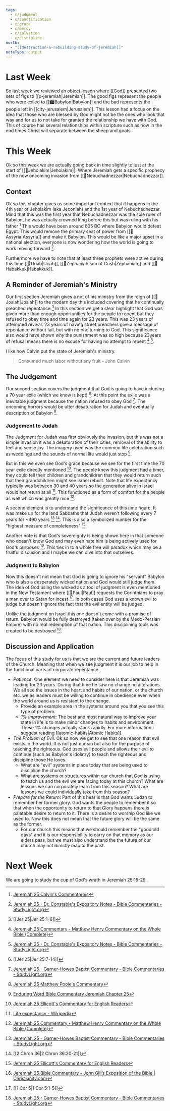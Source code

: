 ```yaml
---
tags:
  - c/judgment
  - c/sanctification
  - c/grace
  - c/mercy
  - c/salvation
  - c/discipline
north:
  - "[[destruction-&-rebuilding-study-of-jeremiah]]"
noteType: output
---
```

[^garner-howes]: [Jeremiah 25 - Garner-Howes Baptist Commentary - Bible Commentaries - StudyLight.org](https://www.studylight.org/commentaries/eng/ghb/jeremiah-25.html)
[^matthew-poole]: [Jeremiah 25 Matthew Poole's Commentary](https://biblehub.com/commentaries/poole/jeremiah/25.htm)
[^ellicott]: [Jeremiah 25 Ellicott's Commentary for English Readers](https://biblehub.com/commentaries/ellicott/jeremiah/25.htm)
[^matthew-henry]: [Jeremiah 25 Commentary - Matthew Henry Commentary on the Whole Bible (Complete)](https://www.biblestudytools.com/commentaries/matthew-henry-complete/jeremiah/25.html)
[^enduring-word]: [Enduring Word Bible Commentary Jeremiah Chapter 25](https://enduringword.com/bible-commentary/jeremiah-25/)
[^john-calvin]: [Jeremiah 25 Calvin's Commentaries](https://biblehub.com/commentaries/calvin/jeremiah/18.htm)
[^john-gill]: [Jeremiah 25 Bible Commentary - John Gill’s Exposition of the Bible \| Christianity.com](https://www.christianity.com/bible/commentary/john-gill/jeremiah/25)
[^thomas-constable]: [Jeremiah 25 - Dr. Constable's Expository Notes - Bible Commentaries - StudyLight.org](https://www.studylight.org/commentaries/eng/dcc/jeremiah-25.html)

# Last Week
So last week we reviewed an object lesson where [[God]] presented two sets of figs to [[p-jeremiah|Jeremiah]].
The good figs represent the people who were exiled to [[🏙️Babylon|Babylon]] and the bad represents the people left in [[city-jerusalem|Jerusalem]]. 
This lesson had a focus on the idea that those who are blessed by God might not be the ones who look that way and for us to not take for granted the relationship we have with God. This of course has several relationships within scripture such as how in the end times Christ will separate between the sheep and goats.

# This Week
Ok so this week we are actually going back in time slightly to just at the start of [[🧑Jehoiakim|Jehoiakim]].  Where Jeremiah gets a specific prophecy of the now oncoming invasion from [[🧑Nebuchadnezzar|Nebuchadnezzar]].

## Context
Ok so this chapter gives us some important context that it happens in the 4th year of Jehoiakim (aka Jeconiah) and the 1st year of Nebuchadnezzar. Mind that this was the first year that Nebuchadnezzar was the sole ruler of Babylon, he was actually crowned king before this but was ruling with his father [^john-calvin] This would have been around 605 BC where Babylon would defeat Egypt. This would remove the primary seat of power from [[📌Assyria|Assyria]] and make it Babylon. This would be like a major upset in a national election, everyone is now wondering how the world is going to work moving forward [^thomas-constable]. 

Furthermore we have to note that at least three prophets were active during this time [[🧑Uriah|Uriah]], [[🧑Zephaniah son of Cush|Zephaniah]] and [[🧑Habakkuk|Habakkuk]]. 
## A Reminder of Jeremiah's Ministry
Our first section Jeremiah gives a not of his ministry from the reign of [[🧑Josiah|Josiah]] to the modern day this included covering that he continually preached repentance [^1] In this section we get a clear highlight that God was given more than enough opportunities for the people to repent but they refused to obey time and time again for 23 years. This was 23 years of attempted revival. 23 years of having street preachers give a message of repentance without fail, but with no one turning to God. This significance also would have shown *why* the punishment was so high because 23years of refusal means there is no excuse for having no attempt to repent [^matthew-henry] [^thomas-constable]. 

I like how Calvin put the state of Jeremiah's ministry.

> Consumed much labor without any fruit
\- John Calvin


## The Judgement
Our second section covers the judgment that God is going to have including a 70 year exile (which we know is kept) [^2]. At this point the exile was a inevitable judgment because the nation refused to obey God [^garner-howes]. The oncoming horrors would be utter desaturation for Judah and eventually description of Babylon [^matthew-poole].

### Judgement to Judah
The Judgment for Judah was first obviously the invasion, but this was not a simple invasion it was a desaturation of their cities, removal of the ability to feel and sense joy. The imagery used was the common life celebration such as weddings and the sounds of normal life would just stop [^enduring-word]. 

But in this we even see God's grace because we see for the first time the 70 year exile directly mentioned [^ellicott]. The people knew this judgment had a timer, they could tell their children and grandchildren that they would return such that their grandchildren might see Israel rebuilt. Note that life expectancy typically was between 30 and 40 years so the generation alive in Israel would not return at all [^3]. This functioned as a form of comfort for the people as well which was greatly nice [^matthew-henry].

A second element is to understand the significance of this time figure. It was make up for the land Sabbaths that Judah weren't following every 7 years for ~490 years [^garner-howes] [^4]. This is also a symbolized number for the "highest measure of completeness" [^ellicott]. 

Another note is that God's sovereignty is being shown here in that someone who doesn't know God and may even hate him is being actively used for God's purposes [^john-gill]. This ties in to a whole free will paradox which may be a fruitful discusion and I maybe we can dive into that outselves.

### Judgment to Babylon
Now this doesn't not mean that God is going to ignore his "servant" Babylon who is also a desperately wicked nation and God would still judge them. The idea of God using the wicked as a tool of judgment is even mentioned in the New Testament where [[🧑Paul|Paul]] requests the Corinthians to pray a man over to Satan for incest [^5]. In both cases God uses a known evil to judge but doesn't ignore the fact that the evil entity will be judged.

Unlike the judgment on Israel this one doesn't come with a promise of return. Babylon would be fully destroyed (taken over by the Medo-Persian Empire) with no real redemption of that nation. This disciplining tools was created to be destroyed [^garner-howes]. 


## Discussion and Application
The focus of this study for us is that we are the current and future leaders of the Church. Meaning that when we see judgment it is our job to help in the functional parts of corporate repentance.

- *Patience*: One element we need to consider here is that Jeremiah was leading for 23 years. During that time he saw no change no alterations. We all see the issues in the heart and habits of our nation, or the church etc. we as leaders must be willing to continue in obedience even when the world around us is resistant to the change.
    - Provide an example area in the systems around you that you see this type of problem.
    - *1% Improvement*: The best and most natural way to improve your state in life is to make minor changes to habits and environment. These 1% changes actually stack rapidly. For more information i suggest reading [[atomic-habits|Atomic Habits]]. 
- *The Problem of Evil*: Ok so now we get to see that one reason that evil exists in the world. It is not just our sin but also for the purpose of teaching the righteous. God uses evil people and allows their evil to continue (such as Babylon's idolatry) to teach the righteous and discipline those He loves.
    - What are "evil" systems in place today that are being used to discipline the church?
    - What are systems or structures within our church that God is using to teach us and the evil we are facing today at this church? What are lessons we can corporately learn from this season? What are lessons we could individually take from this season?
- *Prepare for the Return*: Part of this hear is that God wants Judah to remember her former glory. God wants the people to remember it so that when the opportunity to return to that Glory happens there is palatable desire to return to it. There is a desire to worship God like we used to. Now this does not mean that the future glory will be the same as the former.
    - For our church this means that we should remember the "good old days" and it is our responsibility to carry on that memory as our elders pass, but we must also understand the the future of our church may not *directly* map to the past.
# Next Week
We are going to study the cup of God's wrath in Jeremiah 25:15-29.

[^1]: [[Jer 25|Jer 25:1-6]]

[^2]: [[Jer 25|Jer 25:7-14]]

[^3]: [Life expectancy - Wikipedia](https://en.wikipedia.org/wiki/Life_expectancy)

[^4]: [[2 Chron 36|2 Chron 36:20-21]]

[^5]: [[1 Cor 5|1 Cor 5:1-5]]
